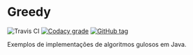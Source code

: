 # Greedy
![Travis CI](https://api.travis-ci.org/gustavosotnas/Greedy.svg?branch=master)
[![Codacy grade](https://img.shields.io/codacy/grade/2389c757cb5f42d28991d084f3bf698c.svg?maxAge=2592000)](https://www.codacy.com/app/gustavosotnas/Greedy)
[![GitHub tag](https://img.shields.io/github/tag/gustavosotnas/Greedy.svg?maxAge=2592000&label=version)](https://github.com/gustavosotnas/Greedy/releases)

Exemplos de implementações de algoritmos gulosos em Java.
